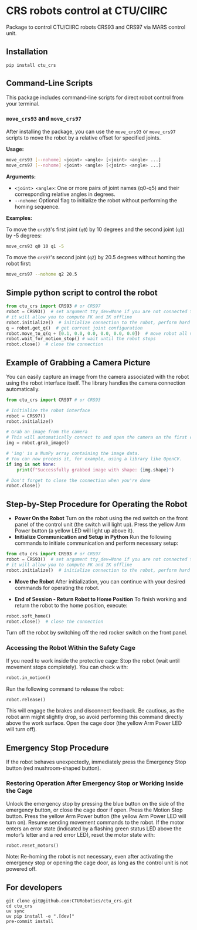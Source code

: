 # CRS robots control at CTU/CIIRC
Package to control CTU/CIIRC robots CRS93 and CRS97 via MARS control unit.

## Installation

```
pip install ctu_crs
```

## Command-Line Scripts

This package includes command-line scripts for direct robot control from your terminal.

### `move_crs93` and `move_crs97`

After installing the package, you can use the `move_crs93` or `move_crs97` scripts to move the robot by a relative offset for specified joints.

**Usage:**

```sh
move_crs93 [--nohome] <joint> <angle> [<joint> <angle> ...]
move_crs97 [--nohome] <joint> <angle> [<joint> <angle> ...]
```

**Arguments:**

*   `<joint> <angle>`: One or more pairs of joint names (q0-q5) and their corresponding relative angles in degrees.
*   `--nohome`: Optional flag to initialize the robot without performing the homing sequence.

**Examples:**

To move the `crs93`'s first joint (`q0`) by 10 degrees and the second joint (`q1`) by -5 degrees:

```sh
move_crs93 q0 10 q1 -5
```

To move the `crs97`'s second joint (`q2`) by 20.5 degrees without homing the robot first:

```sh
move_crs97 --nohome q2 20.5
```

## Simple python script to control the robot

```python
from ctu_crs import CRS93 # or CRS97
robot = CRS93()  # set argument tty_dev=None if you are not connected to robot,
# it will allow you to compute FK and IK offline
robot.initialize()  # initialize connection to the robot, perform hard and soft home
q = robot.get_q()  # get current joint configuration
robot.move_to_q(q + [0.1, 0.0, 0.0, 0.0, 0.0, 0.0])  # move robot all values in radians
robot.wait_for_motion_stop() # wait until the robot stops
robot.close()  # close the connection
```

## Example of Grabbing a Camera Picture

You can easily capture an image from the camera associated with the robot using the robot interface itself. The library handles the camera connection automatically.

```python
from ctu_crs import CRS97 # or CRS93

# Initialize the robot interface
robot = CRS97()
robot.initialize()

# Grab an image from the camera
# This will automatically connect to and open the camera on the first call
img = robot.grab_image()

# 'img' is a NumPy array containing the image data.
# You can now process it, for example, using a library like OpenCV.
if img is not None:
    print(f"Successfully grabbed image with shape: {img.shape}")

# Don't forget to close the connection when you're done
robot.close()
```

## Step-by-Step Procedure for Operating the Robot

- **Power On the Robot**
Turn on the robot using the red switch on the front panel of the control unit (the switch will light up).
Press the yellow Arm Power button (a yellow LED will light up above it).
- **Initialize Communication and Setup in Python**
Run the following commands to initiate communication and perform necessary setup:
```python
from ctu_crs import CRS93 # or CRS97
robot = CRS93()  # set argument tty_dev=None if you are not connected to robot,
# it will allow you to compute FK and IK offline
robot.initialize()  # initialize connection to the robot, perform hard and soft home
```
- **Move the Robot** After initialization, you can continue with your desired commands for operating the robot.

- **End of Session - Return Robot to Home Position**
To finish working and return the robot to the home position, execute:
```python
robot.soft_home()
robot.close()  # close the connection
```
Turn off the robot by switching off the red rocker switch on the front panel.

### Accessing the Robot Within the Safety Cage
If you need to work inside the protective cage:
Stop the robot (wait until movement stops completely). You can check with:
```python
robot.in_motion()
```
Run the following command to release the robot:
```python
robot.release()
```
This will engage the brakes and disconnect feedback. Be cautious, as the robot arm might slightly drop, so avoid performing this command directly above the work surface.
Open the cage door (the yellow Arm Power LED will turn off).

## Emergency Stop Procedure
If the robot behaves unexpectedly, immediately press the Emergency Stop button (red mushroom-shaped button).

### Restoring Operation After Emergency Stop or Working Inside the Cage
Unlock the emergency stop by pressing the blue button on the side of the emergency button, or close the cage door if open.
Press the Motion Stop button.
Press the yellow Arm Power button (the yellow Arm Power LED will turn on).
Resume sending movement commands to the robot.
If the motor enters an error state (indicated by a flashing green status LED above the motor’s letter and a red error LED), reset the motor state with:
```python
robot.reset_motors()
```
Note: Re-homing the robot is not necessary, even after activating the emergency stop or opening the cage door, as long as the control unit is not powered off.


## For developers
```
git clone git@github.com:CTURobotics/ctu_crs.git
cd ctu_crs
uv sync
uv pip install -e ".[dev]"
pre-commit install
```

